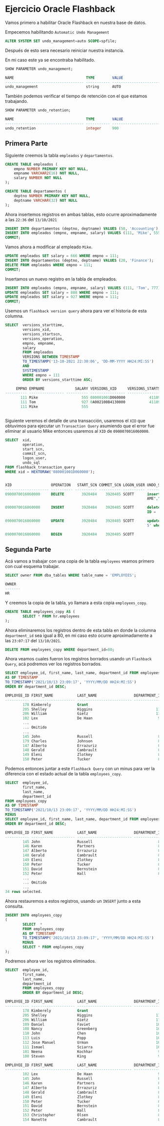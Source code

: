 # Ejercicio Oracle Flashback

Vamos primero a habilitar Oracle Flashback en nuestra base de datos.

Empecemos habilitando `Automatic Undo Management`

```sql
ALTER SYSTEM SET undo_management=auto SCOPE=spfile;
```

Después de esto sera necesario reiniciar nuestra instancia.

En mi caso este ya se encontraba habilitado.

```sql
SHOW PARAMETER undo_management;

NAME                                 TYPE        VALUE
------------------------------------ ----------- ------------------------------
undo_management                      string      AUTO
```

También podemos verificar el tiempo de retención con el que estamos trabajando.

```sql
SHOW PARAMETER undo_retention;

NAME                                 TYPE        VALUE
------------------------------------ ----------- ------------------------------
undo_retention                       integer     900
```

## Primera Parte

Siguiente creemos la tabla `empleados` y `departamentos`.

```sql
CREATE TABLE empleados (
    empno NUMBER PRIMARY KEY NOT NULL,
    empname VARCHAR2(16) NOT NULL,
    salary NUMBER NOT NULL
);

CREATE TABLE departamentos (
    deptno NUMBER PRIMARY KEY NOT NULL,
    deptname VARCHAR(32) NOT NULL
);
```

Ahora insertemos registros en ambas tablas, esto ocurre aproximadamente a las `22:36` del `13/10/2021`

```sql
INSERT INTO departamentos (deptno, deptname) VALUES (50, 'Accounting');
INSERT INTO empleados (empno, empname, salary) VALUES (111, 'Mike', 555);
COMMIT;
```

Vamos ahora a modificar al empleado `Mike`.

```sql
UPDATE empleados SET salary = 666 WHERE empno = 111;
INSERT INTO departamentos (deptno, deptname) VALUES (20, 'Finance');
DELETE FROM empleados WHERE empno = 111;
COMMIT;
```

Insertamos un nuevo registro en la tabla de empleados.

```sql
INSERT INTO empleados (empno, empname, salary) VALUES (111, 'Tom', 777);
UPDATE empleados SET salary = 888 WHERE empno = 111;
UPDATE empleados SET salary = 927 WHERE empno = 111;
COMMIT;
```

Usemos un `flashback version query` ahora para ver el historia de esta columna.

```sql
SELECT  versions_starttime,
        versions_xid,
        versions_startscn,
        versions_operation,
        empno, empname,
        salary 
        FROM empleados
        VERSIONS BETWEEN TIMESTAMP 
        TO_TIMESTAMP('13-10-2021 22:30:06', 'DD-MM-YYYY HH24:MI:SS')
        AND
        SYSTIMESTAMP
        WHERE empno = 111 
        ORDER BY versions_starttime ASC;

     EMPNO EMPNAME              SALARY VERSIONS_XID     VERSIONS_STARTSCN VERSIONS_ENDSCN VERSI
---------- ---------------- ---------- ---------------- ----------------- --------------- -----
       111 Mike                    555 080001001D060000           4118964                 D
       111 Tom                     927 0A002100B4130000           4118988                 I
       111 Mike                    555                                            4118964
        
```
Siguiente veremos el detalle de una transacción, usaremos el `XID` que obtuvimos para ejecutar un `Transaction Query` asumiendo que el error fue eliminar al usuario Mike entonces usaremos al `XID` de `0900070016060000`.

```sql
SELECT  xid,
        operation,
        start_scn,
        commit_scn,
        logon_user,
        undo_sql 
FROM flashback_transaction_query
WHERE xid = HEXTORAW('080001001D060000');


XID                  OPERATION   START_SCN COMMIT_SCN LOGON_USER UNDO_SQL
-------------------- ---------- ---------- ---------- ---------- ---------------------------------------------
0900070016060000     DELETE        3920484    3920485 SCOTT      insert into "SCOTT"."EMPLEADOS"("EMPNO","EMPN
                                                                 AME","SALARY") values ('111','Mike','666');

0900070016060000     INSERT        3920484    3920485 SCOTT      delete from "SCOTT"."DEPARTAMENTOS" where ROW
                                                                 ID = 'AAASw8AAEAAAAItAAD';

0900070016060000     UPDATE        3920484    3920485 SCOTT      update "SCOTT"."EMPLEADOS" set "SALARY" = '55
                                                                 5' where ROWID = 'AAASw6AAEAAAAI9AAA';

0900070016060000     BEGIN         3920484    3920485 SCOTT
```

## Segunda Parte

Acá vamos a trabajar con una copia de la tabla `employees` veamos primero con cual esquema trabajar.

```sql
SELECT owner FROM dba_tables WHERE table_name = 'EMPLOYEES';

OWNER
-------
HR
```

Y creemos la copia de la tabla, yo llamara a esta copia `employees_copy`.

```sql
CREATE TABLE employees_copy AS (
        SELECT * FROM hr.employees
);
```

Ahora eliminaremos los registros dentro de esta tabla en donde la columna `department_id` sea igual a 80, en mi caso esto ocurre aproximadamente a las `23:07:17` del `13/10/2021`.

```sql
DELETE FROM employees_copy WHERE department_id=80;
```

Ahora veamos cuales fueron los registros borrados usando un `Flashback Query`, acá podremos ver los registros borrados.

```sql
SELECT employee_id, first_name, last_name, department_id FROM employees_copy
AS OF TIMESTAMP
TO_TIMESTAMP('2021/10/13 23:09:17', 'YYYY/MM/DD HH24:MI:SS')
ORDER BY department_id DESC;

EMPLOYEE_ID FIRST_NAME           LAST_NAME                 DEPARTMENT_ID
----------- -------------------- ------------------------- -------------
        178 Kimberely            Grant
        205 Shelley              Higgins                             110
        206 William              Gietz                               110
        102 Lex                  De Haan                              90
        ...
        ... Omitido
        ...
        145 John                 Russell                              80 <-- Registros removidos en ese timestamp
        179 Charles              Johnson                              80
        147 Alberto              Errazuriz                            80
        148 Gerald               Cambrault                            80
        149 Eleni                Zlotkey                              80
        150 Peter                Tucker                               80
```

Podemos entonces juntar a este `Flashback Query` con un minus para ver la diferencia con el estado actual de la tabla `employees_copy`.

```sql
SELECT  employee_id,
        first_name,
        last_name,
        department_id
FROM employees_copy
AS OF TIMESTAMP
TO_TIMESTAMP('2021/10/13 23:09:17', 'YYYY/MM/DD HH24:MI:SS')
MINUS
SELECT employee_id, first_name, last_name, department_id FROM employees_copy
ORDER BY department_id DESC;

EMPLOYEE_ID FIRST_NAME           LAST_NAME                 DEPARTMENT_ID
----------- -------------------- ------------------------- -------------
        145 John                 Russell                              80
        146 Karen                Partners                             80
        147 Alberto              Errazuriz                            80
        148 Gerald               Cambrault                            80
        149 Eleni                Zlotkey                              80
        150 Peter                Tucker                               80
        151 David                Bernstein                            80
        152 Peter                Hall                                 80
        ...
        ... Omitido
        ...
34 rows selected.
```

Ahora restauremos a estos registros, usando un `INSERT` junto a esta consulta.

```sql
INSERT INTO employees_copy
(
        SELECT  *
        FROM employees_copy
        AS OF TIMESTAMP
        TO_TIMESTAMP('2021/10/13 23:09:17', 'YYYY/MM/DD HH24:MI:SS')
        MINUS
        SELECT * FROM employees_copy
);
```

Podremos ahora ver los registros eliminados.

```sql
SELECT  employee_id,
        first_name,
        last_name,
        department_id
        FROM employees_copy
        ORDER BY department_id DESC;

EMPLOYEE_ID FIRST_NAME           LAST_NAME                 DEPARTMENT_ID
----------- -------------------- ------------------------- -------------
        178 Kimberely            Grant
        205 Shelley              Higgins                             110
        206 William              Gietz                               110
        109 Daniel               Faviet                              100
        108 Nancy                Greenberg                           100
        110 John                 Chen                                100
        113 Luis                 Popp                                100
        112 Jose Manuel          Urman                               100
        111 Ismael               Sciarra                             100
        101 Neena                Kochhar                              90
        100 Steven               King                                 90

EMPLOYEE_ID FIRST_NAME           LAST_NAME                 DEPARTMENT_ID
----------- -------------------- ------------------------- -------------
        102 Lex                  De Haan                              90
        145 John                 Russell                              80
        146 Karen                Partners                             80
        147 Alberto              Errazuriz                            80
        148 Gerald               Cambrault                            80
        149 Eleni                Zlotkey                              80
        150 Peter                Tucker                               80
        151 David                Bernstein                            80
        152 Peter                Hall                                 80
        153 Christopher          Olsen                                80
        154 Nanette              Cambrault                            80

```
